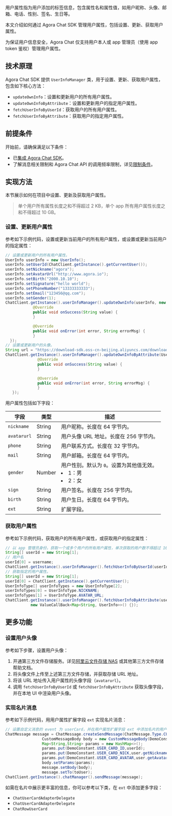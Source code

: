 用户属性指为用户添加的标签信息，包含属性名和属性值，如用户昵称、头像、邮箱、电话、性别、签名、生日等。

本文介绍如何通过 Agora Chat SDK 管理用户属性，包括设置、更新、获取用户属性。

<div class="alert note"> 为保证用户信息安全，Agora Chat 仅支持用户本人或 app 管理员（使用 app token 鉴权）管理用户属性。</div>

## 技术原理

Agora Chat SDK 提供 `UserInfoManager` 类，用于设置、更新、获取用户属性，包含如下核心方法：

-   `updateOwnInfo`：设置和更新用户的所有用户属性。
-   `updateOwnInfoByAttribute`：设置和更新用户的指定用户属性。
-   `fetchUserInfoByUserId`：获取用户的所有用户属性。
-   `fetchUserInfoByAttribute`：获取用户的指定用户属性。

## 前提条件

开始前，请确保满足以下条件：

-   已[集成 Agora Chat SDK](./agora_chat_get_started_android?platform=Android#集成-agora-chat-sdk)。
-   了解消息相关限制和 Agora Chat API 的调用频率限制，详见[限制条件](./agora_chat_limitation_android?platform=Android)。

## 实现方法

本节展示如何在项目中设置、更新及获取用户属性。

> 单个用户所有属性长度之和不得超过 2 KB，单个 app 所有用户属性长度之和不得超过 10 GB。

### 设置、更新用户属性

参考如下示例代码，设置或更新当前用户的所有用户属性，或设置或更新当前用户的指定属性：

```java
// 设置或更新用户的所有用户属性。
UserInfo userInfo = new UserInfo();
userInfo.setUserId(ChatClient.getInstance().getCurrentUser());
userInfo.setNickname("agora");
userInfo.setAvatarUrl("http://www.agora.io");
userInfo.setBirth("2000.10.10");
userInfo.setSignature("hello world");
userInfo.setPhoneNumber("13333333333");
userInfo.setEmail("123456@qq.com");
userInfo.setGender(1);
ChatClient.getInstance().userInfoManager().updateOwnInfo(userInfo, new ValueCallBack<String>() {
            @Override
            public void onSuccess(String value) {
            }

            @Override
            public void onError(int error, String errorMsg) {
            }
  });
// 设置或更新用户的头像。
String url = "https://download-sdk.oss-cn-beijing.aliyuncs.com/downloads/IMDemo/avatar/Image1.png";
ChatClient.getInstance().userInfoManager().updateOwnInfoByAttribute(UserInfoType.AVATAR_URL, url, new ValueCallBack<String>() {
              @Override
              public void onSuccess(String value) {
              }

              @Override
              public void onError(int error, String errorMsg) {
              }
   });
```

用户属性包括如下字段：

| 字段        | 类型   | 描述                                                       |
| ----------- | ------ | ---------------------------------------------------------- |
| `nickname`  | String | 用户昵称。长度在 64 字节内。                               |
| `avatarurl` | String | 用户头像 URL 地址。长度在 256 字节内。                     |
| `phone`     | String | 用户联系方式。长度在 32 字节内。                           |
| `mail`      | String | 用户邮箱。长度在 64 字节内。                               |
| `gender`    | Number | 用户性别。默认为 `0`。设置为其他值无效。<li>1：男<li>2：女 |
| `sign`      | String | 用户签名。长度在 256 字节内。                              |
| `birth`     | String | 用户生日。长度在 64 字节内。                               |
| `ext`       | String | 扩展字段。                                                 |

### 获取用户属性

参考如下示例代码，获取用户的所有用户属性，或获取用户的指定属性：

```java
// 以 app 管理员身份，获取一个或多个用户的所有用户属性，单次获取的用户数不得超过 100。
String[] userId = new String[1];
// 用户名
userId[0] = username;
ChatClient.getInstance().userInfoManager().fetchUserInfoByUserId(userId, new ValueCallBack<Map<String, UserInfo>>() {});
// 获取指定的用户属性。
String[] userId = new String[1];
userId[0] = ChatClient.getInstance().getCurrentUser();
UserInfoType[] userInfoTypes = new UserInfoType[2];
userInfoTypes[0] = UserInfoType.NICKNAME;
userInfoTypes[1] = UserInfoType.AVATAR_URL;
ChatClient.getInstance().userInfoManager().fetchUserInfoByAttribute(userId, userInfoTypes,
           new ValueCallBack<Map<String, UserInfo>>() {});
```

## 更多功能

### 设置用户头像

参考如下步骤，设置用户头像：

1. 开通第三方文件存储服务。详见[阿里云文件存储 NAS](https://help.aliyun.com/product/27516.html) 或其他第三方文件存储帮助文档。
2. 将头像文件上传至上述第三方文件存储，并获取存储 URL 地址。
3. 将该 URL 地址传入用户属性的头像字段（`avatarurl`）。
4. 调用 `fetchUserInfoByUserId` 或 `fetchUserInfoByAttribute` 获取头像字段，并在本地 UI 中渲染用户头像。

### 实现名片消息

参考如下示例代码，用用户属性扩展字段 `ext` 实现名片消息：

```java
// 设置自定义消息的 event 为 userCard，并在用户属性扩展字段 ext 中添加名片的用户名、昵称和头像等字段。
ChatMessage message = ChatMessage.createSendMessage(ChatMessage.Type.CUSTOM);
                CustomMessageBody body = new CustomMessageBody(DemoConstant.USER_CARD_EVENT);
                Map<String,String> params = new HashMap<>();
                params.put(DemoConstant.USER_CARD_ID,userId);
                params.put(DemoConstant.USER_CARD_NICK,user.getNickname());
                params.put(DemoConstant.USER_CARD_AVATAR,user.getAvatarUrl());
                body.setParams(params);
                message.setBody(body);
                message.setTo(toUser);
ChatClient.getInstance().chatManager().sendMessage(message);
```

如需在名片中展示更丰富的信息，你可以参考以下类，在 `ext` 中添加更多字段：

-   `ChatUserCardAdapterDelegate`
-   `ChatUserCardAdapterDelegate`
-   `ChatRowUserCard`